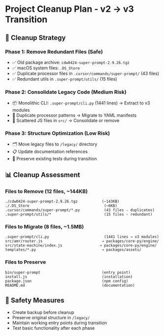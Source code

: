 # Project Cleanup Plan - v2 → v3 Transition

## 🎯 Cleanup Strategy

### Phase 1: Remove Redundant Files (Safe)
- ✅ Old package archive: `cdw0424-super-prompt-2.9.26.tgz`
- ✅ macOS system files: `.DS_Store`
- ✅ Duplicate processor files in `.cursor/commands/super-prompt/` (43 files)
- ✅ Redundant utils in `.super-prompt/utils/` (15 files)

### Phase 2: Consolidate Legacy Code (Medium Risk)
- 📦 Monolithic CLI: `.super-prompt/cli.py` (1441 lines) → Extract to v3 modules
- 🔄 Duplicate processor patterns → Migrate to YAML manifests
- 📁 Scattered JS files in `src/` → Consolidate or remove

### Phase 3: Structure Optimization (Low Risk)
- 🗂️ Move legacy files to `/legacy/` directory
- 📋 Update documentation references
- 🧪 Preserve existing tests during transition

## 📊 Cleanup Assessment

### Files to Remove (12 files, ~144KB)
```
./cdw0424-super-prompt-2.9.26.tgz           (~143KB)
./.DS_Store                                  (~6KB)
.cursor/commands/super-prompt/*.py           (43 files - duplicates)
.super-prompt/utils/*                        (15 files - redundant)
```

### Files to Migrate (8 files, ~1.5MB)
```
.super-prompt/cli.py                         (1441 lines → v3 modules)
src/amr/router.js                           → packages/core-py/engine/
src/state-machine/index.js                 → packages/core-py/engine/
templates/*.py                              → packages/assets/
```

### Files to Preserve
```
bin/super-prompt                            (entry point)
install.js                                  (installation)
package.json                                (npm config)
README.md                                   (documentation)
```

## 🚨 Safety Measures
- Create backup before cleanup
- Preserve original structure in `/legacy/`
- Maintain working entry points during transition
- Test basic functionality after each phase